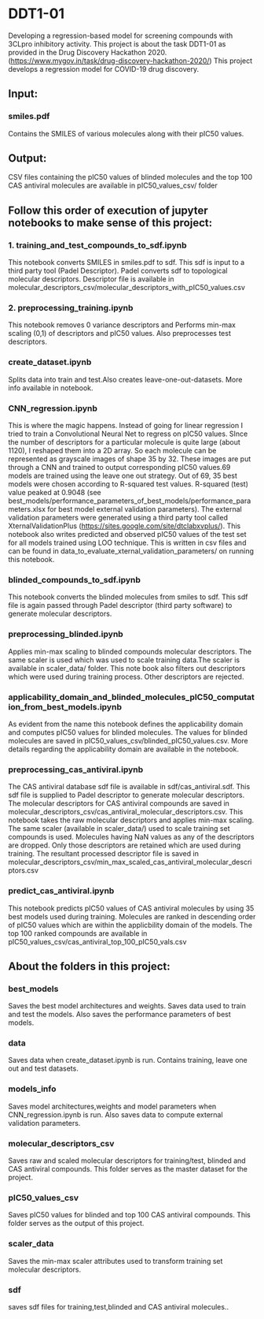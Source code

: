 # DDT1-01
Developing a regression-based model for screening compounds with 3CLpro inhibitory activity. This project is about the task DDT1-01 as provided in the Drug Discovery Hackathon 2020. (https://www.mygov.in/task/drug-discovery-hackathon-2020/)
This project develops a regression model for COVID-19 drug discovery.

## Input:

### smiles.pdf
Contains the SMILES of various molecules along with their pIC50 values.
## Output:
CSV files containing the pIC50 values of blinded molecules and the top 100 CAS antiviral molecules are available in pIC50_values_csv/ folder

## Follow this order of execution of jupyter notebooks to make sense of this project:

  ### 1. training_and_test_compounds_to_sdf.ipynb
  This notebook converts SMILES in smiles.pdf to sdf. This sdf is input to a third party tool (Padel Descriptor). Padel converts sdf to topological molecular descriptors. Descriptor file is available in molecular_descriptors_csv/molecular_descriptors_with_pIC50_values.csv
  
  ### 2. preprocessing_training.ipynb
  This notebook removes 0 variance descriptors and Performs min-max scaling (0,1) of descriptors and pIC50 values. Also preprocesses test descriptors.
  
  ### create_dataset.ipynb
  Splits data into train and test.Also creates leave-one-out-datasets. More info available in notebook. 
  
  ### CNN_regression.ipynb
  This is where the magic happens. Instead of going for linear regression I tried to train a Convolutional Neural Net to regress on pIC50 values. SInce the number of descriptors for a particular molecule is quite large (about 1120), I reshaped them into a 2D array. So each molecule can be represented as grayscale images of shape 35 by 32. These images are put through a CNN and trained to output corresponding pIC50 values.69 models are trained using the leave one out strategy. Out of 69, 35 best models were chosen according to R-squared test values. R-squared (test) value peaked at 0.9048 (see best_models/performance_parameters_of_best_models/performance_parameters.xlsx for best model external validation parameters). The external validation parameters were generated using a third party tool called XternalValidationPlus (https://sites.google.com/site/dtclabxvplus/). This notebook also writes predicted and observed pIC50 values of the test set for all models trained using LOO technique. This is written in csv files and can be found in data_to_evaluate_xternal_validation_parameters/ on running this notebook.
  
  ### blinded_compounds_to_sdf.ipynb
  This notebook converts the blinded molecules from smiles to sdf. This sdf file is again passed through Padel descriptor (third party software) to generate molecular descriptors.
  
  ### preprocessing_blinded.ipynb
  Applies min-max scaling to blinded compounds molecular descriptors. The same scaler is used which was used to scale training data.The scaler is available in scaler_data/ folder. This note book also filters out descriptors which were used during training process. Other descriptors are rejected.
  
  ### applicability_domain_and_blinded_molecules_pIC50_computation_from_best_models.ipynb
  As evident from the name this notebook defines the applicability domain and computes pIC50 values for blinded molecules. The values for blinded molecules are saved in pIC50_values_csv/blinded_pIC50_values.csv. More details regarding the applicability domain are available in the notebook.
  
  ### preprocessing_cas_antiviral.ipynb
  The CAS antiviral database sdf file is available in sdf/cas_antiviral.sdf. This sdf file is supplied to Padel descriptor to generate molecular descriptors. The molecular descriptors for CAS antiviral compounds are saved in molecular_descriptors_csv/cas_antiviral_molecular_descriptors.csv.
  This notebook takes the raw molecular descriptors and applies min-max scaling. The same scaler (available in scaler_data/) used to scale training set compounds is used. Molecules having NaN values as any of the descriptors are dropped. Only those descriptors are retained which are used during training. The resultant processed descriptor file is saved in molecular_descriptors_csv/min_max_scaled_cas_antiviral_molecular_descriptors.csv
  
 ### predict_cas_antiviral.ipynb
 This notebook predicts pIC50 values of CAS antiviral molecules by using 35 best models used during training. Molecules are ranked in descending order of pIC50 values which are within the applicbility domain of the models. The top 100 ranked compounds are available in pIC50_values_csv/cas_antiviral_top_100_pIC50_vals.csv
 
 ## About the folders in this project:
 
 ### best_models
 Saves the best model architectures and weights. Saves data used to train and test the models. Also saves the performance parameters of best models.
 ### data
 Saves data when create_dataset.ipynb is run. Contains training, leave one out and test datasets.
 
 ### models_info
 Saves model architectures,weights and model parameters when CNN_regression.ipynb is run. Also saves data to compute external validation parameters.
 ### molecular_descriptors_csv
 Saves raw and scaled molecular descriptors for training/test, blinded and CAS antiviral compounds. This folder serves as the master dataset for the project.
 
 ### pIC50_values_csv
 Saves pIC50 values for blinded and top 100 CAS antiviral compounds. This folder serves as the output of this project.
 
 ### scaler_data
 Saves the min-max scaler attributes used to transform training set molecular descriptors.
 
 ### sdf
 saves sdf files for training,test,blinded and CAS antiviral molecules..
 
